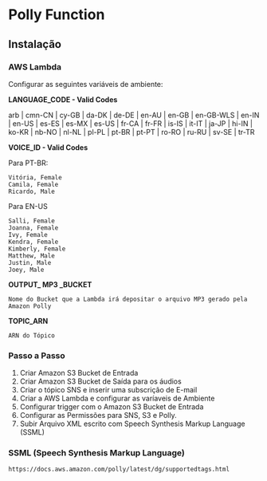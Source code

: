# Polly Function

## Instalação

### AWS Lambda

Configurar as seguintes variáveis de ambiente:

**LANGUAGE_CODE - Valid Codes**

arb | cmn-CN | cy-GB | da-DK | de-DE | en-AU | en-GB | en-GB-WLS | en-IN | en-US | es-ES | es-MX | es-US | fr-CA | fr-FR | is-IS | it-IT | ja-JP | hi-IN | ko-KR | nb-NO | nl-NL | pl-PL | pt-BR | pt-PT | ro-RO | ru-RU | sv-SE | tr-TR

**VOICE_ID - Valid Codes**

Para PT-BR: 

	Vitória, Female
	Camila, Female
	Ricardo, Male
	
Para EN-US

	Salli, Female
	Joanna, Female
	Ivy, Female
	Kendra, Female
	Kimberly, Female
	Matthew, Male
	Justin, Male
	Joey, Male
	
**OUTPUT_ MP3 _BUCKET**

	Nome do Bucket que a Lambda irá depositar o arquivo MP3 gerado pela Amazon Polly
	
**TOPIC_ARN**
	
	ARN do Tópico
	
### Passo a Passo

1. Criar Amazon S3 Bucket de Entrada
2. Criar Amazon S3 Bucket de Saída para os áudios
3. Criar o tópico SNS e inserir uma subscrição de E-mail
4. Criar a AWS Lambda e configurar as varíaveis de Ambiente
5. Configurar trigger com o Amazon S3 Bucket de Entrada
6. Configurar as Permissões para SNS, S3 e Polly.
7. Subir Arquivo XML escrito com Speech Synthesis Markup Language (SSML)

### SSML (Speech Synthesis Markup Language)

	https://docs.aws.amazon.com/polly/latest/dg/supportedtags.html
	
